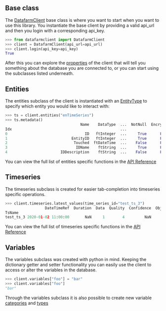 ## Base class
The [DatafarmClient](reference.md/#datafarmclient.DatafarmClient) base class is where you want to start when you want to use this library.
You instantiate the base client by providing a valid api_url and then you login with a corresponding api_key.
```python
>>> from datafarmclient import DatafarmClient
>>> client = DatafarmClient(api_url=api_url)
>>> client.login(api_key=api_key)
True
```
After this you can explore the [properties](reference.md/#datafarmclient.DatafarmClient.locations) of the client that will tell you something about the database you are connected to, or you can start using the subclasses listed underneath.
## Entities
The entities subclass of the client is instantiated with an [EntityType](reference.md/#entitytype) to specify which entity you would like to interact with:
```python
>>> ts = client.entities("enTimeSeries")
>>> ts.metadata()
                                  Name    DataType  ...  NotNull  Encrypted
Idx                                                 ...                    
0                                   ID   ftInteger  ...     True      False
1                             EntityID   ftInteger  ...     True      False
2                              Touched  ftDateTime  ...    False      False
3                               IDName    ftString  ...     True      False
4                        IDDescription    ftString  ...    False      False
```
You can view the full list of entities specific functions in the [API Reference](reference.md/#datafarmclient.Entities)

## Timeseries
The timeseries subclass is created for easier tab-completion into timeseries specific operations.
```python
>>> client.timeseries.latest_values(time_series_id="test_ts_3")
                  DateTimeRef  Duration  Data  Quality  Confidence  ObjectSize
TsName                                                                        
test_ts_3 2020-01-02 11:00:00       NaN     1        4         NaN         NaN
```
You can view the full list of timeseries specific functions in the [API Reference](reference.md/#datafarmclient.TimeSeries)
## Variables
The variables subclass was created with python in mind. Keeping the dictionary getter and setter functionality you can easily use the client to access or alter the variables in the database.
```python
>>> client.variables["foo"] = "bar"
>>> client.variables["foo"]
"bar"
```
Through the variables subclass it is also possible to create new variable [categories](reference.md/#datafarmclient.Variables.create_category) and [types](reference.md/#datafarmclient.Variables.create_type)